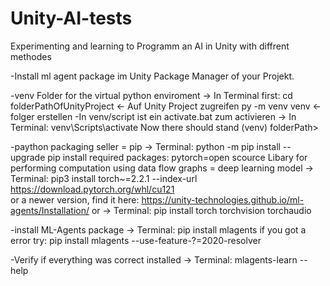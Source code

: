 # Unity-AI-tests
Experimenting and learning to Programm an AI in Unity with diffrent methodes

-Install ml agent package im Unity Package  Manager of your Projekt.

-venv Folder for the virtual python enviroment -> In Terminal first: cd folderPathOfUnityProject		<- Auf Unity Project zugreifen
								py -m venv venv    			<- folger erstellen
-In venv/script ist ein activate.bat zum activieren -> In Terminal: venv\Scripts\activate
Now there should stand (venv) folderPath>

-paython packaging seller = pip -> Terminal: python -m pip install --upgrade pip
install required packages: pytorch=open scource Libary for performing computation using data flow graphs = deep learning model -> Terminal: pip3 install torch~=2.2.1 --index-url https://download.pytorch.org/whl/cu121     
or a newer version, find it here: https://unity-technologies.github.io/ml-agents/Installation/
or -> Terminal: pip install torch torchvision torchaudio

-install ML-Agents package -> Terminal: pip install mlagents 
if you got a error try: pip install mlagents --use-feature-?=2020-resolver

-Verify if everything was correct installed -> Terminal: mlagents-learn --help
